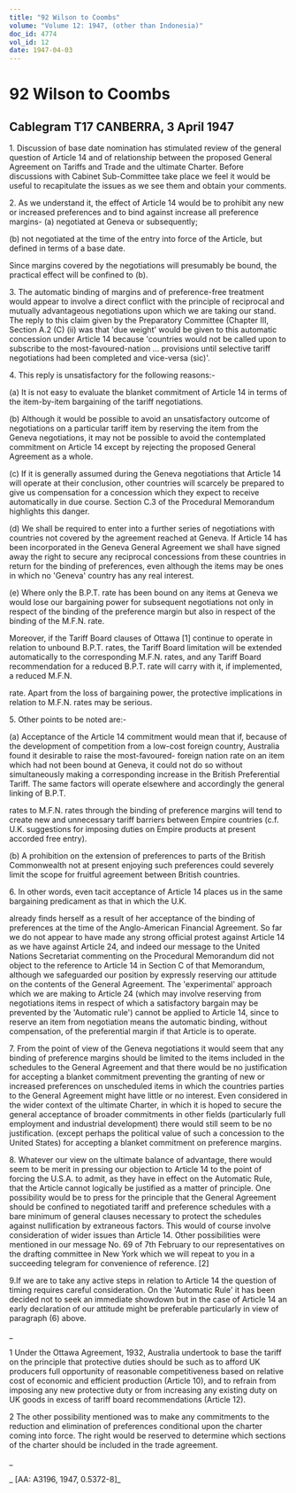 ```yaml
---
title: "92 Wilson to Coombs"
volume: "Volume 12: 1947, (other than Indonesia)"
doc_id: 4774
vol_id: 12
date: 1947-04-03
---
```


# 92 Wilson to Coombs

## Cablegram T17 CANBERRA, 3 April 1947

1\. Discussion of base date nomination has stimulated review of the general question of Article 14 and of relationship between the proposed General Agreement on Tariffs and Trade and the ultimate Charter. Before discussions with Cabinet Sub-Committee take place we feel it would be useful to recapitulate the issues as we see them and obtain your comments.

2\. As we understand it, the effect of Article 14 would be to prohibit any new or increased preferences and to bind against increase all preference margins- (a) negotiated at Geneva or subsequently;

(b) not negotiated at the time of the entry into force of the Article, but defined in terms of a base date.

Since margins covered by the negotiations will presumably be bound, the practical effect will be confined to (b).

3\. The automatic binding of margins and of preference-free treatment would appear to involve a direct conflict with the principle of reciprocal and mutually advantageous negotiations upon which we are taking our stand. The reply to this claim given by the Preparatory Committee (Chapter III, Section A.2 (C) (ii) was that 'due weight' would be given to this automatic concession under Article 14 because 'countries would not be called upon to subscribe to the most-favoured-nation ... provisions until selective tariff negotiations had been completed and vice-versa (sic)'.

4\. This reply is unsatisfactory for the following reasons:-

(a) It is not easy to evaluate the blanket commitment of Article 14 in terms of the item-by-item bargaining of the tariff negotiations.

(b) Although it would be possible to avoid an unsatisfactory outcome of negotiations on a particular tariff item by reserving the item from the Geneva negotiations, it may not be possible to avoid the contemplated commitment on Article 14 except by rejecting the proposed General Agreement as a whole.

(c) If it is generally assumed during the Geneva negotiations that Article 14 will operate at their conclusion, other countries will scarcely be prepared to give us compensation for a concession which they expect to receive automatically in due course. Section C.3 of the Procedural Memorandum highlights this danger.

(d) We shall be required to enter into a further series of negotiations with countries not covered by the agreement reached at Geneva. If Article 14 has been incorporated in the Geneva General Agreement we shall have signed away the right to secure any reciprocal concessions from these countries in return for the binding of preferences, even although the items may be ones in which no 'Geneva' country has any real interest.

(e) Where only the B.P.T. rate has been bound on any items at Geneva we would lose our bargaining power for subsequent negotiations not only in respect of the binding of the preference margin but also in respect of the binding of the M.F.N. rate.

Moreover, if the Tariff Board clauses of Ottawa [1] continue to operate in relation to unbound B.P.T. rates, the Tariff Board limitation will be extended automatically to the corresponding M.F.N. rates, and any Tariff Board recommendation for a reduced B.P.T. rate will carry with it, if implemented, a reduced M.F.N.

rate. Apart from the loss of bargaining power, the protective implications in relation to M.F.N. rates may be serious.

5\. Other points to be noted are:-

(a) Acceptance of the Article 14 commitment would mean that if, because of the development of competition from a low-cost foreign country, Australia found it desirable to raise the most-favoured- foreign nation rate on an item which had not been bound at Geneva, it could not do so without simultaneously making a corresponding increase in the British Preferential Tariff. The same factors will operate elsewhere and accordingly the general linking of B.P.T.

rates to M.F.N. rates through the binding of preference margins will tend to create new and unnecessary tariff barriers between Empire countries (c.f. U.K. suggestions for imposing duties on Empire products at present accorded free entry).

(b) A prohibition on the extension of preferences to parts of the British Commonwealth not at present enjoying such preferences could severely limit the scope for fruitful agreement between British countries.

6\. In other words, even tacit acceptance of Article 14 places us in the same bargaining predicament as that in which the U.K.

already finds herself as a result of her acceptance of the binding of preferences at the time of the Anglo-American Financial Agreement. So far we do not appear to have made any strong official protest against Article 14 as we have against Article 24, and indeed our message to the United Nations Secretariat commenting on the Procedural Memorandum did not object to the reference to Article 14 in Section C of that Memorandum, although we safeguarded our position by expressly reserving our attitude on the contents of the General Agreement. The 'experimental' approach which we are making to Article 24 (which may involve reserving from negotiations items in respect of which a satisfactory bargain may be prevented by the 'Automatic rule') cannot be applied to Article 14, since to reserve an item from negotiation means the automatic binding, without compensation, of the preferential margin if that Article is to operate.

7\. From the point of view of the Geneva negotiations it would seem that any binding of preference margins should be limited to the items included in the schedules to the General Agreement and that there would be no justification for accepting a blanket commitment preventing the granting of new or increased preferences on unscheduled items in which the countries parties to the General Agreement might have little or no interest. Even considered in the wider context of the ultimate Charter, in which it is hoped to secure the general acceptance of broader commitments in other fields (particularly full employment and industrial development) there would still seem to be no justification. (except perhaps the political value of such a concession to the United States) for accepting a blanket commitment on preference margins.

8\. Whatever our view on the ultimate balance of advantage, there would seem to be merit in pressing our objection to Article 14 to the point of forcing the U.S.A. to admit, as they have in effect on the Automatic Rule, that the Article cannot logically be justified as a matter of principle. One possibility would be to press for the principle that the General Agreement should be confined to negotiated tariff and preference schedules with a bare minimum of general clauses necessary to protect the schedules against nullification by extraneous factors. This would of course involve consideration of wider issues than Article 14. Other possibilities were mentioned in our message No. 69 of 7th February to our representatives on the drafting committee in New York which we will repeat to you in a succeeding telegram for convenience of reference. [2]

9.If we are to take any active steps in relation to Article 14 the question of timing requires careful consideration. On the 'Automatic Rule' it has been decided not to seek an immediate showdown but in the case of Article 14 an early declaration of our attitude might be preferable particularly in view of paragraph (6) above.

_

1 Under the Ottawa Agreement, 1932, Australia undertook to base the tariff on the principle that protective duties should be such as to afford UK producers full opportunity of reasonable competitiveness based on relative cost of economic and efficient production (Article 10), and to refrain from imposing any new protective duty or from increasing any existing duty on UK goods in excess of tariff board recommendations (Article 12).

2 The other possibility mentioned was to make any commitments to the reduction and elimination of preferences conditional upon the charter coming into force. The right would be reserved to determine which sections of the charter should be included in the trade agreement.

_

_ [AA: A3196, 1947, 0.5372-8]_
